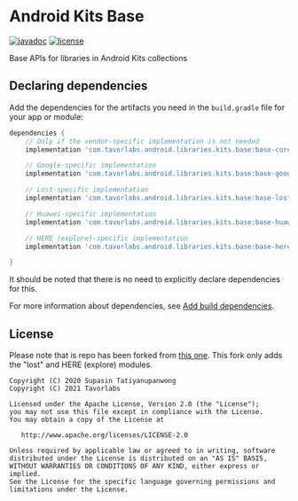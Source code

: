 # Android Kits Base

[![javadoc](https://javadoc.io/badge2/me.tatiyanupanwong.supasin.android.libraries.kits.base/base-core/javadoc.svg)](https://javadoc.io/doc/com.tavorlabs.android.libraries.kits.base/base-core)
[![license](https://img.shields.io/github/license/SupasinTatiyanupanwong/android-kits-base.svg)](https://www.apache.org/licenses/LICENSE-2.0)

Base APIs for libraries in Android Kits collections

## Declaring dependencies

Add the dependencies for the artifacts you need in the ```build.gradle``` file for your app or module:

```groovy
dependencies {
    // Only if the vendor-specific implementation is not needed
    implementation 'com.tavorlabs.android.libraries.kits.base:base-core:1.0.1'

    // Google-specific implementation
    implementation 'com.tavorlabs.android.libraries.kits.base:base-google:1.0.1'

    // Lost-specific implementation
    implementation 'com.tavorlabs.android.libraries.kits.base:base-lost:1.0.2'

    // Huawei-specific implementation
    implementation 'com.tavorlabs.android.libraries.kits.base:base-huawei:1.0.2'

    // HERE (explore)-specific implementation
    implementation 'com.tavorlabs.android.libraries.kits.base:base-here-explore:1.0.0'

}
```

It should be noted that there is no need to explicitly declare dependencies for this.

For more information about dependencies, see [Add build dependencies](https://developer.android.com/studio/build/dependencies).

## License

Please note that is repo has been forked from [this one](https://github.com/SupasinTatiyanupanwong/android-kits-base).
This fork only adds the "lost" and HERE (explore) modules.
```
Copyright (C) 2020 Supasin Tatiyanupanwong
Copyright (C) 2021 Tavorlabs

Licensed under the Apache License, Version 2.0 (the "License");
you may not use this file except in compliance with the License.
You may obtain a copy of the License at

   http://www.apache.org/licenses/LICENSE-2.0

Unless required by applicable law or agreed to in writing, software
distributed under the License is distributed on an "AS IS" BASIS,
WITHOUT WARRANTIES OR CONDITIONS OF ANY KIND, either express or implied.
See the License for the specific language governing permissions and
limitations under the License.
```
